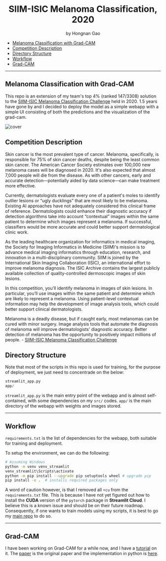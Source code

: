 <div align="center">
<h1>SIIM-ISIC Melanoma Classification, 2020</a></h1>
by Hongnan Gao
<br>
</div>

- [Melanoma Classification with Grad-CAM](#melanoma-classification-with-grad-cam)
- [Competition Description](#competition-description)
- [Directory Structure](#directory-structure)
- [Workflow](#workflow)
- [Grad-CAM](#grad-cam)


---


## Melanoma Classification with Grad-CAM

This repo is an extension of my team's top 4% (ranked 147/3308) solution to the [SIIM-ISIC Melanoma Classification Challenge](https://www.kaggle.com/c/siim-isic-melanoma-classification) held in 2020. 1.5 years have gone by and I decided to deploy the model as a simple webapp with a simple UI consisting of both the predictions and the visualization of the grad-cam.

![cover](https://storage.googleapis.com/reighns/reighns_ml_projects/docs/projects/SIIM-ISIC%20Melanoma%20Classification/images/cover_page_SIIM-ISIC%20Melanoma%20Classification.png)

## Competition Description

Skin cancer is the most prevalent type of cancer. Melanoma, specifically, is responsible for 75% of skin cancer deaths, despite being the least common skin cancer. The American Cancer Society estimates over 100,000 new melanoma cases will be diagnosed in 2020. It's also expected that almost 7,000 people will die from the disease. As with other cancers, early and accurate detection—potentially aided by data science—can make treatment more effective.

Currently, dermatologists evaluate every one of a patient's moles to identify outlier lesions or “ugly ducklings” that are most likely to be melanoma. Existing AI approaches have not adequately considered this clinical frame of reference. Dermatologists could enhance their diagnostic accuracy if detection algorithms take into account “contextual” images within the same patient to determine which images represent a melanoma. If successful, classifiers would be more accurate and could better support dermatological clinic work.

As the leading healthcare organization for informatics in medical imaging, the Society for Imaging Informatics in Medicine (SIIM)'s mission is to advance medical imaging informatics through education, research, and innovation in a multi-disciplinary community. SIIM is joined by the International Skin Imaging Collaboration (ISIC), an international effort to improve melanoma diagnosis. The ISIC Archive contains the largest publicly available collection of quality-controlled dermoscopic images of skin lesions.

In this competition, you’ll identify melanoma in images of skin lesions. In particular, you’ll use images within the same patient and determine which are likely to represent a melanoma. Using patient-level contextual information may help the development of image analysis tools, which could better support clinical dermatologists.

Melanoma is a deadly disease, but if caught early, most melanomas can be cured with minor surgery. Image analysis tools that automate the diagnosis of melanoma will improve dermatologists' diagnostic accuracy. Better detection of melanoma has the opportunity to positively impact millions of people. - [SIIM-ISIC Melanoma Classification Challenge](https://www.kaggle.com/c/siim-isic-melanoma-classification)

## Directory Structure

Note that most of the scripts in this repo is used for training, for the purpose of deployment, we just need to concentrade on the below:

```python
streamlit_app.py
app/
```

`streamlit_app.py` is the main entry point of the webapp and is almost self-contained, with some dependencies on my `src/` codes. `app/` is the main directory of the webapp with weights and images stored.

---

## Workflow

`requirements.txt` is the list of dependencies for the webapp, both suitable for training and deployment. 

To setup the environment, we can do the following:

```bash
# Assuming Windows
python -m venv venv_streamlit
venv_streamlit\Scripts\activate
python -m pip install --upgrade pip setuptools wheel # upgrade pip
pip install -e .  # installs required packages only    
```

A word of caution however, is that I removed all `+cu` from the `requirements.txt` file. This is because I have not yet figured out how to install the **CUDA** version of the `pytorch` package in **Streamlit Cloud**. I believe this is a known issue and should be on their future roadmap. Consequently, if one wants to train models using my scripts, it is best to go my [main repo](https://github.com/reigHns92/siim-isic-melanoma-classification) to do so.

---

## Grad-CAM

I have been working on Grad-CAM for a while now, and I have a [tutorial](https://reighns92.github.io/reighns-ml-blog/reighns_ml_journey/deep_learning/computer_vision/general/neural_network_interpretation/05_gradcam_and_variants/gradcam_explained/) on it. The [paper](https://arxiv.org/abs/1610.02391) is the original paper and the implementation in python is [here](https://reighns92.github.io/reighns-ml-blog/reighns_ml_journey/deep_learning/computer_vision/general/neural_network_interpretation/05_gradcam_and_variants/gradcam_from_scratch/).